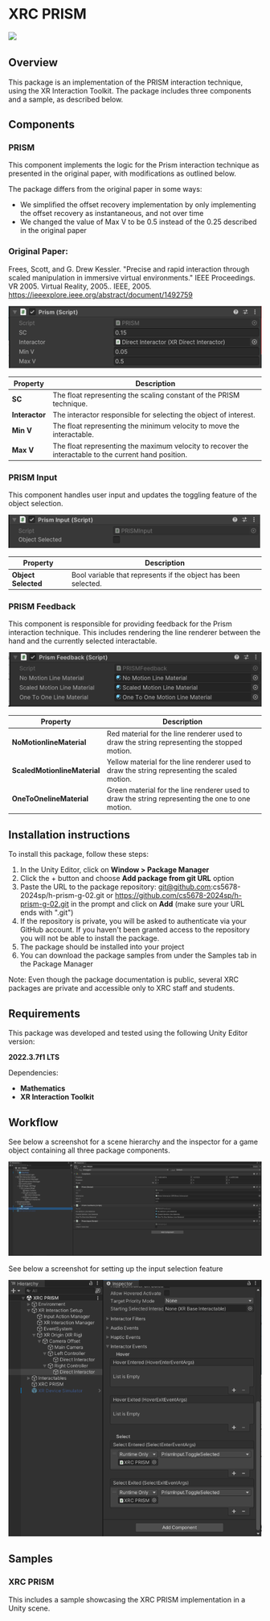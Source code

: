 # XRC PRISM

![](images/XRCPrism.gif)

## Overview
This package is an implementation of the PRISM interaction technique, using the XR Interaction Toolkit. The package includes three components and a sample, as described below.

## Components


### PRISM
This component implements the logic for the Prism interaction technique as presented in the original paper, with modifications as outlined below.

The package differs from the original paper in some ways:

- We simplified the offset recovery implementation by only implementing the offset recovery as instantaneous, and not over time
- We changed the value of Max V to be 0.5 instead of the 0.25 described in the original paper

### Original Paper:

Frees, Scott, and G. Drew Kessler. "Precise and rapid interaction through scaled manipulation in immersive virtual environments." IEEE Proceedings. VR 2005. Virtual Reality, 2005.. IEEE, 2005.
https://ieeexplore.ieee.org/abstract/document/1492759

![](images/logic.png)

| **Property**         | **Description**          |
|----------------------|--------------------------|
| **SC** | The float representing the scaling constant of the PRISM technique. |
| **Interactor** | The interactor responsible for selecting the object of interest. |
| **Min V** | The float representing the minimum velocity to move the interactable. | 
| **Max V** | The float representing the maximum velocity to recover the interactable to the current hand position.|

### PRISM Input
This component handles user input and updates the toggling feature of the object selection.

![](images/input.png)

| **Property**         | **Description**          |
|----------------------|--------------------------|
| **Object Selected** | Bool variable that represents if the object has been selected. |


### PRISM Feedback
This component is responsible for providing feedback for the Prism interaction technique. This includes rendering the line renderer between the hand and the currently selected interactable.

![](images/feedback.png)

| **Property**         | **Description**          |
|----------------------|--------------------------|
| **NoMotionlineMaterial** | Red material for the line renderer used to draw the string representing the stopped motion. |
| **ScaledMotionlineMaterial** | Yellow material for the line renderer used to draw the string representing the scaled motion. |
| **OneToOnelineMaterial** | Green material for the line renderer used to draw the string representing the one to one motion. |

## Installation instructions
To install this package, follow these steps:
1. In the Unity Editor, click on **Window > Package Manager**
2. Click the + button and choose **Add package from git URL** option
3. Paste the URL to the package repository: git@github.com:cs5678-2024sp/h-prism-g-02.git or https://github.com/cs5678-2024sp/h-prism-g-02.git in the prompt and click on **Add** (make sure your URL ends with ".git")
4. If the repository is private, you will be asked to authenticate via your GitHub account. If you haven't been granted access to the repository you will not be able to install the package.
5. The package should be installed into your project
6. You can download the package samples from under the Samples tab in the Package Manager

Note: Even though the package documentation is public, several XRC packages are private and accessible only to XRC staff and students.

## Requirements
This package was developed and tested using the following Unity Editor version:

**2022.3.7f1 LTS**

Dependencies:
- **Mathematics**
- **XR Interaction Toolkit**


<!--
## Limitations	
If your package has any known limitations, you can list them here. If not, or if the limitations are trivial, exclude this section.

-->

## Workflow

See below a screenshot for a scene hierarchy and the inspector for a game object containing all three package components.

![](images/workflow.png)

See below a screenshot for setting up the input selection feature

![](images/workflow2.png)

## Samples

### XRC PRISM
This includes a sample showcasing the XRC PRISM implementation in a Unity scene.

